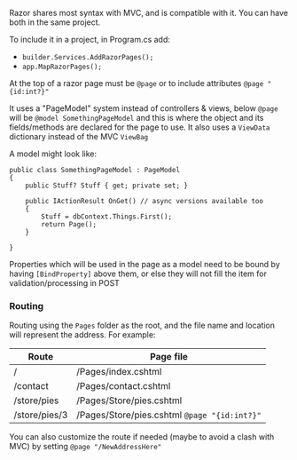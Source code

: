 Razor shares most syntax with MVC, and is compatible with it.  You can have both in the same project.

To include it in a project, in Program.cs add:

- `builder.Services.AddRazorPages();` 
- `app.MapRazorPages();`

At the top of a razor page must be `@page` or to include attributes `@page "{id:int?}"`

It uses a "PageModel" system instead of controllers & views, below `@page` will be `@model SomethingPageModel` and this is where the object and its fields/methods are declared for the page to use.  It also uses a `ViewData` dictionary instead of the MVC `ViewBag` 

A model might look like:

```
public class SomethingPageModel : PageModel
{
    public Stuff? Stuff { get; private set; }

    public IActionResult OnGet() // async versions available too
    {
        Stuff = dbContext.Things.First();
        return Page();
    }

}
```

Properties which will be used in the page as a model need to be bound by having `[BindProperty]` above them, or else they will not fill the item for validation/processing in POST

### Routing

Routing using the `Pages` folder as the root, and the file name and location will represent the address.  For example:

| Route | Page file |
| ----------- | ----------- |
| / | /Pages/index.cshtml |
| /contact | /Pages/contact.cshtml | 
| /store/pies | /Pages/Store/pies.cshtml |
| /store/pies/3 | /Pages/Store/pies.cshtml  `@page "{id:int?}"` |

You can also customize the route if needed (maybe to avoid a clash with MVC) by setting `@page "/NewAddressHere"`